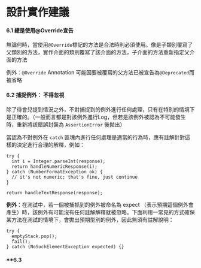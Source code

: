 # 設計實作建議

#### **6.1 總是使用@Override宣告**

無論何時，當使用```@Override```標記的方法是合法時則必須使用。像是子類別覆寫了父類別的方法，實作介面的類別覆寫了該介面的方法，子介面的方法重新指定父介面的方法

例外：```@Override``` Annotation 可能因要被覆寫的父方法已被宣告為```@Deprecated```而被省略

#### **6.2 捕捉例外： 不得忽視**

除了待會兒提到情況之外，不對捕捉到的例外進行任何處理，只有在特別的情境下是正確的。（一般而言都是對該例外進行Log，但若是該例外被認為不可能發生時，重新將該錯誤封裝為 ```AssertionError``` 後拋出）

當認為不對例外在 ```catch``` 區塊內進行任何處理是適當的行為時，應有註解針對這樣的決定進行合理的解釋，例如： 

    try {
      int i = Integer.parseInt(response);
      return handleNumericResponse(i);
    } catch (NumberFormatException ok) {
      // it's not numeric; that's fine, just continue
    }
    
    return handleTextResponse(response);
    
**例外**：在測試中，若一個被捕抓到的例外被命名為 expect （表示預期這個例外會產生）時，該例外有可能沒有任何註解解釋就被忽略。下面利用一常見的方式確保某方法在測試的情境下，會拋出預期型別的例外，因此無須有註解說明： 

    try {
      emptyStack.pop();
      fail();
    } catch (NoSuchElementException expected) {}
    
#### **6.3     